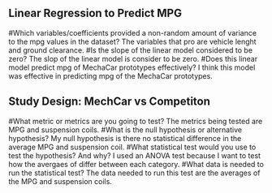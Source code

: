 ## Linear Regression to Predict MPG
#Which variables/coefficients provided a non-random amount of variance to the mpg values in the dataset?
The variables that pro are vehicle lenght and ground clearance.
#Is the slope of the linear model considered to be zero? 
The slop of the linear model is consider to be zero.
#Does this linear model predict mpg of MechaCar prototypes effectively? 
I think this model was effective in predicting mpg of the MechaCar prototypes.

## Study Design: MechCar vs Competiton
#What metric or metrics are you going to test?
The metrics being tested are MPG and suspension coils.
#What is the null hypothesis or alternative hypothesis?
My null hypothesis is there no statistical difference in the average MPG and suspension coil.
#What statistical test would you use to test the hypothesis? And why?
I used an ANOVA test because I want to test how the avergaes of differ between each category. 
#What data is needed to run the statistical test?
The data needed to run this test are the averages of the MPG and suspension coils.
